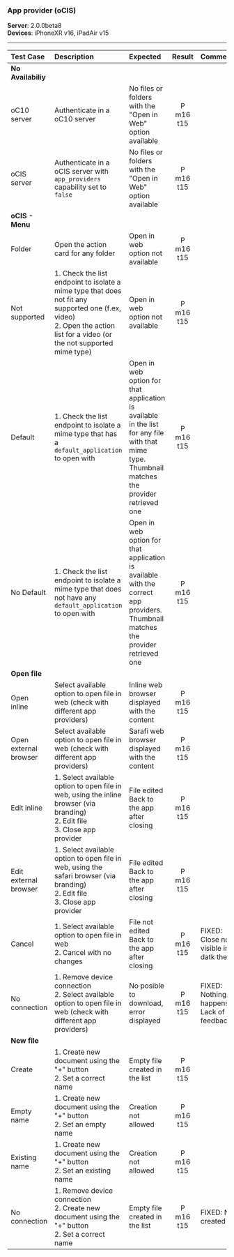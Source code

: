 ###  App provider (oCIS)

**Server**: 2.0.0beta8<br>
**Devices**: iPhoneXR v16, iPadAir v15

---
 
| Test Case | Description | Expected | Result | Comments |
| :-------- | :---------- | :------- | :----: | :------- |
|**No Availabiliy**||
| oC10 server | Authenticate in a oC10 server | No files or folders with the "Open in Web" option available | P m16 t15|  |  |
| oCIS server | Authenticate in a oCIS server with `app_providers` capability set to `false` | No files or folders with the "Open in Web" option available | P m16 t15|  |  |
|**oCIS - Menu**| |
| Folder | Open the action card for any folder  | Open in web option not available | P m16 t15|  |  |
| Not supported | 1. Check the list endpoint to isolate a mime type that does not fit any supported one (f.ex, video)<br>2. Open the action list for a video (or the not supported mime type)  | Open in web option not available | P m16 t15|  |  |
| Default | 1. Check the list endpoint to isolate a mime type that has a `default_application` to open with | Open in web option for that application is available in the list for any file with that mime type.<br>Thumbnail matches the provider retrieved one  | P m16 t15 |  |  |
| No Default | 1. Check the list endpoint to isolate a mime type that does not have any `default_application` to open with | Open in web option for that application is available with the correct app providers.<br>Thumbnail matches the provider retrieved one | P m16 t15 |  |  |
|**Open file**| |
| Open inline | Select available option to open file in web (check with different app providers) | Inline web browser displayed with the content | P m16 t15 |  |  |
| Open external browser | Select available option to open file in web (check with different app providers) | Sarafi web browser displayed with the content | P m16 t15 |  |  |
| Edit inline | 1. Select available option to open file in web, using the inline browser (via branding)<br>2. Edit file<br>3. Close app provider | File edited<br>Back to the app after closing | P m16 t15 |  |  |
| Edit external browser | 1. Select available option to open file in web, using the safari browser (via branding)<br>2. Edit file<br>3. Close app provider | File edited<br>Back to the app after closing | P m16 t15 | |  |
| Cancel | 1. Select available option to open file in web<br>2. Cancel with no changes | File not edited<br>Back to the app after closing | P m16 t15 | FIXED: Close not visible in datk theme |  |
| No connection | 1. Remove device connection<br>2. Select available option to open file in web (check with different app providers) | No posible to download, error displayed | P m16 t15  | FIXED: Nothing happens. Lack of feedback |  |
|**New file**| |
| Create | 1. Create new document using the "+" button<br>2. Set a correct name | Empty file created in the list | P m16 t15 |  |  |
| Empty name | 1. Create new document using the "+" button<br>2. Set an empty name | Creation not allowed | P m16 t15 |  |  |
| Existing name | 1. Create new document using the "+" button<br>2. Set an existing name | Creation not allowed | P m16 t15 |  |  |
| No connection | 1. Remove device connection<br>2. Create new document using the "+" button<br>2. Set a correct name | Empty file created in the list | P m16 t15 | FIXED: Not created |  |

